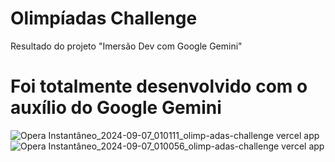 ﻿# Olimpíadas Challenge

Resultado do projeto "Imersão Dev com Google Gemini" 


# Foi  totalmente desenvolvido com o auxílio do Google Gemini

![Opera Instantâneo_2024-09-07_010111_olimp-adas-challenge vercel app](https://github.com/user-attachments/assets/d95b7d7d-24ea-4add-a9f3-1450154d8c67)
![Opera Instantâneo_2024-09-07_010056_olimp-adas-challenge vercel app](https://github.com/user-attachments/assets/c53963c2-2c49-4131-b173-a81ef63f006f)
